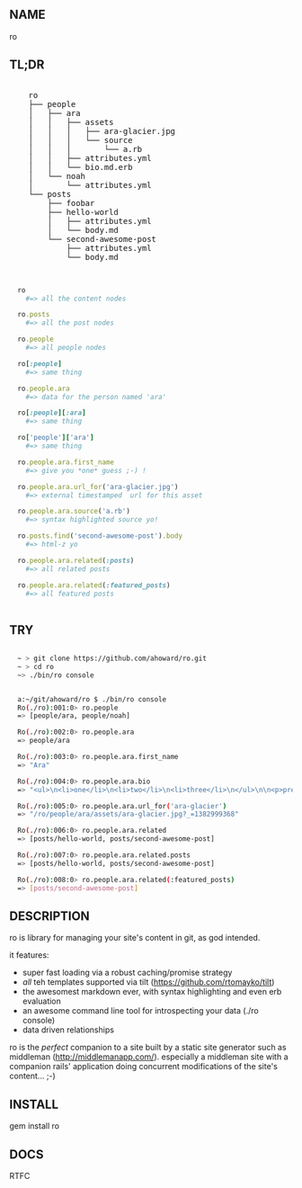 NAME
----

ro


TL;DR
--------

<pre>

    ro
    ├── people
    │   ├── ara
    │   │   ├── assets
    │   │   │   ├── ara-glacier.jpg
    │   │   │   └── source
    │   │   │       └── a.rb
    │   │   ├── attributes.yml
    │   │   └── bio.md.erb
    │   └── noah
    │       └── attributes.yml
    └── posts
        ├── foobar
        ├── hello-world
        │   ├── attributes.yml
        │   └── body.md
        └── second-awesome-post
            ├── attributes.yml
            └── body.md

</pre>


```ruby

  ro
    #=> all the content nodes

  ro.posts
    #=> all the post nodes

  ro.people                                 
    #=> all people nodes

  ro[:people]                               
    #=> same thing

  ro.people.ara                             
    #=> data for the person named 'ara'

  ro[:people][:ara]                         
    #=> same thing

  ro['people']['ara']                         
    #=> same thing

  ro.people.ara.first_name                  
    #=> give you *one* guess ;-) !

  ro.people.ara.url_for('ara-glacier.jpg')  
    #=> external timestamped  url for this asset

  ro.people.ara.source('a.rb')              
    #=> syntax highlighted source yo!

  ro.posts.find('second-awesome-post').body 
    #=> html-z yo

  ro.people.ara.related(:posts)             
    #=> all related posts

  ro.people.ara.related(:featured_posts)    
    #=> all featured posts
  

```

TRY
---

```bash

  ~ > git clone https://github.com/ahoward/ro.git
  ~ > cd ro
  ~> ./bin/ro console


  a:~/git/ahoward/ro $ ./bin/ro console
  Ro(./ro):001:0> ro.people
  => [people/ara, people/noah]

  Ro(./ro):002:0> ro.people.ara
  => people/ara

  Ro(./ro):003:0> ro.people.ara.first_name
  => "Ara"

  Ro(./ro):004:0> ro.people.ara.bio
  => "<ul>\n<li>one</li>\n<li>two</li>\n<li>three</li>\n</ul>\n\n<p>pretty syntax highlighting</p>\n<div class=\"highlight\"><pre>  <span class=\"vi\">@a</span> <span class=\"o\">=</span> <span class=\"mi\">42</span>\n</pre></div>\n<p>Ara</p>\n\n<p>/ro/people/ara/assets/ara-glacier.jpg?_=1382999368</p>\n"

  Ro(./ro):005:0> ro.people.ara.url_for('ara-glacier')
  => "/ro/people/ara/assets/ara-glacier.jpg?_=1382999368"

  Ro(./ro):006:0> ro.people.ara.related
  => [posts/hello-world, posts/second-awesome-post]

  Ro(./ro):007:0> ro.people.ara.related.posts
  => [posts/hello-world, posts/second-awesome-post]

  Ro(./ro):008:0> ro.people.ara.related(:featured_posts)
  => [posts/second-awesome-post]

```

DESCRIPTION
-----------

ro is library for managing your site's content in git, as god intended.

it features:

- super fast loading via a robust caching/promise strategy
- *all* teh templates supported via tilt (https://github.com/rtomayko/tilt)
- the awesomest markdown ever, with syntax highlighting and even erb evaluation
- an awesome command line tool for introspecting your data (./ro console)
- data driven relationships


ro is the *perfect* companion to a site built by a static site generator such
as middleman (http://middlemanapp.com/).  especially a middleman site with a
companion rails' application doing concurrent modifications of the site's
content... ;-)


INSTALL
-------

gem install ro



DOCS
----

RTFC
